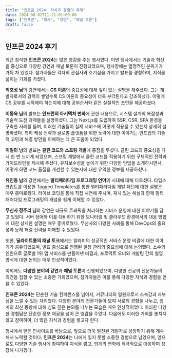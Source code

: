 ```yaml
---
title: "인프콘 2024: 지식과 경험의 축제"
date: 2024-08-02T11:21:01+09:00
tags: ["인프콘", "행사", "강연", "패널 토론"]
draft: false
---
```


## 인프콘 2024 후기

최근 참석한 **인프콘 2024**는 많은 영감을 주는 행사였다. 이번 행사에서는 기술과 혁신을 중심으로 다양한 강연과 패널 토론이 진행되었으며, 행사장에는 열정적인 분위기가 가득 차 있었다. 참가자들은 각자의 관심사와 호기심을 가지고 발표를 경청하며, 지식을 넓히는 기회를 가졌다.

**최호성 님**의 강연에서는 **CS 이론**의 중요성에 대해 깊이 있는 설명을 해주셨다. 그는 개발자로서의 경력이 쌓일수록 CS 이론의 중요성이 더욱 부각된다고 강조하셨다. 어떻게 CS 공부를 시작해야 하는지에 대해 공부순서와 같은 실질적인 조언을 제공하셨다.

**이동욱 님**의 발표는 **인프런의 아키텍처 변화**에 관한 내용으로, 시스템 설계의 복잡성과 기술적 도전 과제들을 설명하셨다. 그는 Next.js를 도입하여 SSR, CSR, SPA 환경을 구축한 사례를 들며, 이러한 기술들이 실제 서비스에 어떻게 적용될 수 있는지 상세히 설명하셨다. 특히 캐싱 전략과 글로벌 플랫폼을 위한 노력에 대한 이야기는 인프랩의 기술적 고민과 해결 방안을 이해하는 데 큰 도움이 되었다.

**이일민 님**의 발표는 **클린 코드와 스프링 개발**에 중점을 두셨다. 클린 코드의 중요성을 다시 한 번 느끼게 되었으며, 스프링 개발에서 클린 코드를 적용하기 위한 구체적인 전략과 가이드라인을 제시해 주셨다. 유지보수성을 높이기 위한 다양한 방법을 소개하시면서, 어떻게 하면 코드 품질을 개선할 수 있는지에 대한 유익한 정보를 제공하셨다.

**유인동 님**의 강연에서는 **멀티패러다임 프로그래밍 언어**의 시대에 대해 다루셨다. 타입스크립트를 이용한 Tagged Templates를 통한 멀티패러다임 개발 패턴에 대한 설명은 매우 흥미로웠다. 라이브 코딩을 통해 직접 시연해 주시며, 재치 있는 해설과 함께 멀티패러다임 프로그래밍의 개념을 쉽게 이해할 수 있었다.

**무신사 정주리 님**의 강연은 대규모 트래픽을 처리하는 서비스 운영에 대한 이야기를 담고 있었다. 서버 장애와 이를 대비하기 위한 모니터링 및 클라우드 환경에서의 대응 방법에 대한 상세한 설명은 매우 흥미로웠다. 무신사의 다양한 사례를 통해 DevOps의 중요성과 문제 해결 전략을 이해할 수 있었다.

또한, **딜라이트룸의 패널 토크**에서는 알라미의 성공적인 서비스 운영 비결에 대한 이야기가 공유되었으며, 발표 중심으로 진행된 일정 관리의 중요성에 대해 논의했다. 소수의 인원으로 글로벌 1위 앱 서비스를 만들어낸 비결과, 프로덕트 오너와 개발팀 간의 협업 방식에 대한 논의는 매우 인상적이었다.

이외에도 **다양한 분야의 강연**과 **패널 토론**이 진행되었으며, 다양한 전공의 전문가들의 의견을 접할 수 있는 소중한 기회였으며, 참가자들은 이를 통해 다양한 지식과 경험을 얻을 수 있었다.

**인프콘 2024**는 단순한 기술 컨퍼런스를 넘어서, 커뮤니티의 일원으로서 소속감과 자부심을 느낄 수 있는 자리였다. 다양한 분야의 전문가들이 모여 서로의 경험을 나누고, 업계의 최신 동향에 대해 심도 깊은 논의를 나누는 모습은 매우 인상적이었다. 이러한 다양한 경험담은 단순한 정보 제공을 넘어 큰 영감을 주었다. 다음에도 이러한 기회를 놓치지 않고 참여하여, 더 많은 지식과 경험을 쌓고자 한다.

행사에서 얻은 인사이트를 바탕으로, 앞으로 더욱 발전된 개발자로 성장하기 위해 계속해서 노력할 것이다. **인프콘 2024**는 나에게 잊지 못할 소중한 경험으로 남았으며, 앞으로도 다양한 기술 행사에 참여하여 지식을 쌓고, 업계의 변화에 적극적으로 대응하며 성장해 나가겠다.
